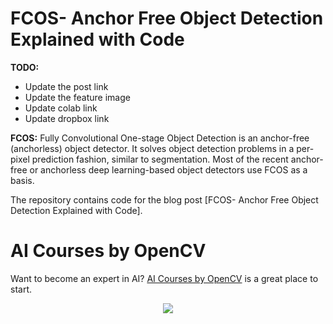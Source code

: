 # FCOS- Anchor Free Object Detection Explained with Code

**TODO:**
- Update the post link
- Update the feature image
- Update colab link
- Update dropbox link



**FCOS:** Fully Convolutional One-stage Object Detection is an anchor-free (anchorless) object detector. 
It solves object detection problems in a per-pixel prediction fashion, similar to segmentation. 
Most of the recent anchor-free or anchorless deep learning-based object detectors use FCOS as a basis. 

The repository contains code for the blog post [FCOS- Anchor Free Object Detection Explained with Code].

# AI Courses by OpenCV

Want to become an expert in AI? [AI Courses by OpenCV](https://opencv.org/courses/) is a great place to start.

<a href="https://opencv.org/courses/">
<p align="center"> 
<img src="https://www.learnopencv.com/wp-content/uploads/2020/04/AI-Courses-By-OpenCV-Github.png">
</p>
</a>
